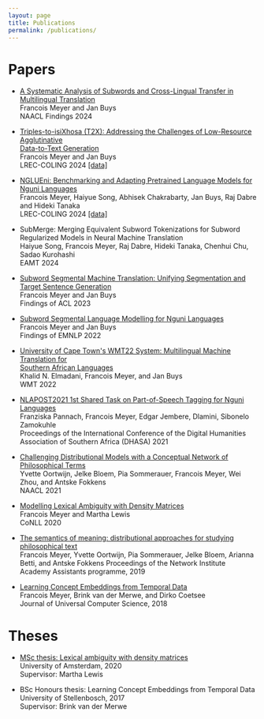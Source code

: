 ```yaml
---
layout: page
title: Publications
permalink: /publications/
---
```


<h1>Papers</h1>

* 	[A Systematic Analysis of Subwords and Cross-Lingual Transfer in Multilingual Translation](https://arxiv.org/pdf/2403.20157) \
	Francois Meyer and Jan Buys\
	NAACL Findings 2024

* 	[Triples-to-isiXhosa (T2X): Addressing the Challenges of Low-Resource Agglutinative\
    Data-to-Text Generation](https://aclanthology.org/2024.lrec-main.1464.pdf) \
	Francois Meyer and Jan Buys\
	LREC-COLING 2024 [\[data\]](https://github.com/francois-meyer/t2x)

* 	[NGLUEni: Benchmarking and Adapting Pretrained Language Models for Nguni Languages](https://aclanthology.org/2024.lrec-main.1071.pdf)\
	Francois Meyer, Haiyue Song, Abhisek Chakrabarty, Jan Buys, Raj Dabre and Hideki Tanaka\
	LREC-COLING 2024 [\[data\]](https://github.com/francois-meyer/nglueni)

* 	SubMerge: Merging Equivalent Subword Tokenizations for Subword Regularized Models in Neural Machine Translation \
	Haiyue Song, Francois Meyer, Raj Dabre, Hideki Tanaka, Chenhui Chu, Sadao Kurohashi\
	EAMT 2024

* 	[Subword Segmental Machine Translation: Unifying Segmentation and Target Sentence Generation](https://aclanthology.org/2023.findings-acl.175.pdf)\
	Francois Meyer and Jan Buys\
	Findings of ACL 2023

* 	[Subword Segmental Language Modelling for Nguni Languages](https://aclanthology.org/2022.findings-emnlp.494.pdf)\
	Francois Meyer and Jan Buys\
	Findings of EMNLP 2022

* 	[University of Cape Town's WMT22 System: Multilingual Machine Translation for\
 Southern African Languages](https://aclanthology.org/2022.wmt-1.101.pdf) \
	Khalid N. Elmadani, Francois Meyer, and Jan Buys\
	WMT 2022

* 	[NLAPOST2021 1st Shared Task on Part-of-Speech Tagging for Nguni Languages](https://upjournals.up.ac.za/index.php/dhasa/article/view/3865/3565)\
	Franziska Pannach, Francois Meyer, Edgar Jembere, Dlamini, Sibonelo Zamokuhle\
	Proceedings of the International Conference of the Digital Humanities Association of Southern Africa (DHASA) 2021

* 	[Challenging Distributional Models with a Conceptual Network of Philosophical Terms](https://aclanthology.org/2021.naacl-main.199.pdf)\
	Yvette Oortwijn, Jelke Bloem, Pia Sommerauer, Francois Meyer, Wei Zhou, and Antske Fokkens\
	NAACL 2021

* 	[Modelling Lexical Ambiguity with Density Matrices](https://www.aclweb.org/anthology/2020.conll-1.21.pdf)\
	Francois Meyer and Martha Lewis\
	CoNLL 2020

* 	[The semantics of meaning: distributional approaches for studying philosophical text](https://zenodo.org/record/4003511#.YrHCE9JByV4)\
	Francois Meyer, Yvette Oortwijn, Pia Sommerauer, Jelke Bloem, Arianna Betti, and Antske Fokkens
	Proceedings of the Network Institute Academy Assistants programme, 2019
	
*	[Learning Concept Embeddings from Temporal Data](http://www.jucs.org/jucs_24_10/learning_concept_embeddings_from/jucs_24_10_1378_1402_meyer.pdf)\
	Francois Meyer, Brink van der Merwe, and Dirko Coetsee\
	Journal of Universal Computer Science, 2018

<h1>Theses</h1>

*	[MSc thesis: Lexical ambiguity with density matrices](https://scripties.uba.uva.nl/search?id=715289;setlang=en)\
	University of Amsterdam, 2020\
	Supervisor: Martha Lewis

*	BSc Honours thesis: Learning Concept Embeddings from Temporal Data\
	University of Stellenbosch, 2017\
	Supervisor: Brink van der Merwe

